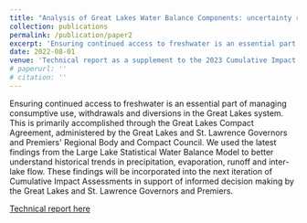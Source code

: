 ```yaml
---
title: "Analysis of Great Lakes Water Balance Components: uncertainty reduction, trend detection, and projections for the future"
collection: publications
permalink: /publication/paper2
excerpt: 'Ensuring continued access to freshwater is an essential part of managing consumptive use, withdrawals and diversions in the Great Lakes system. This is primarily accomplished through the Great Lakes Compact Agreement, administered by the Great Lakes and St. Lawrence Governors and Premiers Regional Body and Compact Council. We used the latest findings from the Large Lake Statistical Water Balance Model to better understand historical trends in precipitation, evaporation, runoff and inter-lake flow. These findings will be incorporated into the next iteration of Cumulative Impact Assessments in support of informed decision making by the Great Lakes and St. Lawrence Governors and Premiers.'
date: 2022-08-01
venue: 'Technical report as a supplement to the 2023 Cumulative Impact Assessment'
# paperurl: ''
# citation: ''
---
```

Ensuring continued access to freshwater is an essential part of managing consumptive use, withdrawals and diversions in the Great Lakes system. This is primarily accomplished through the Great Lakes Compact Agreement, administered by the Great Lakes and St. Lawrence Governors and Premiers' Regional Body and Compact Council. We used the latest findings from the Large Lake Statistical Water Balance Model to better understand historical trends in precipitation, evaporation, runoff and inter-lake flow. These findings will be incorporated into the next iteration of Cumulative Impact Assessments in support of informed decision making by the Great Lakes and St. Lawrence Governors and Premiers.

[Technical report here](https://drive.google.com/file/d/1M759o5_qNbwXJH2SKzdGb5mkhVJTE4FN/view?usp=sharing)